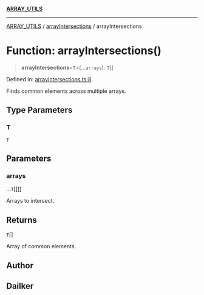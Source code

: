 [**ARRAY_UTILS**](../../README.md)

***

[ARRAY_UTILS](../../README.md) / [arrayIntersections](../README.md) / arrayIntersections

# Function: arrayIntersections()

> **arrayIntersections**\<`T`\>(...`arrays`): `T`[]

Defined in: [arrayIntersections.ts:8](https://github.com/dailker/everyutil/blob/88c583cdd8386be54599315f93f88880d20b94f3/src/array/arrayIntersections.ts#L8)

Finds common elements across multiple arrays.

## Type Parameters

### T

`T`

## Parameters

### arrays

...`T`[][]

Arrays to intersect.

## Returns

`T`[]

Array of common elements.

## Author

## Dailker
